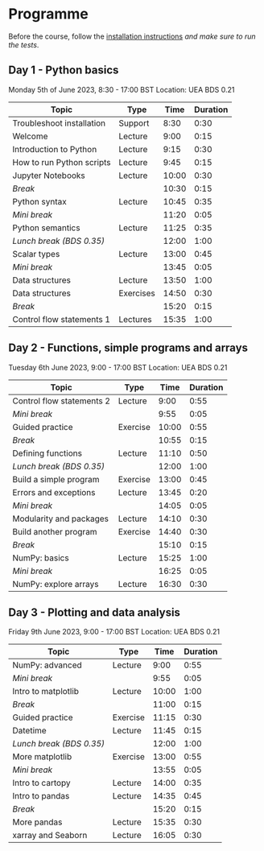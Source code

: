 # Programme

Before the course, follow the [installation instructions](installation.md) *and make sure to run the tests*.

## Day 1 - Python basics
Monday 5th of June 2023, 8:30 - 17:00 BST
Location: UEA BDS 0.21

| Topic                     | Type     | Time  | Duration |
|---------------------------|----------|-------|----------|
| Troubleshoot installation | Support  |  8:30 |  0:30    |
| Welcome                   | Lecture  |  9:00 |  0:15    |
| Introduction to Python    | Lecture  |  9:15 |  0:30    |
| How to run Python scripts | Lecture  |  9:45 |  0:15    |
| Jupyter Notebooks         | Lecture  | 10:00 |  0:30    |
| *Break*                   |          | 10:30 |  0:15    |
| Python syntax             | Lecture  | 10:45 |  0:35    |
| *Mini break*              |          | 11:20 |  0:05    |
| Python semantics          | Lecture  | 11:25 |  0:35    |
| *Lunch break (BDS 0.35)*  |          | 12:00 |  1:00    |
| Scalar types              | Lecture  | 13:00 |  0:45    |
| *Mini break*              |          | 13:45 |  0:05    |
| Data structures           | Lecture  | 13:50 |  1:00    |
| Data structures           | Exercises| 14:50 |  0:30    |
| *Break*                   |          | 15:20 |  0:15    |
| Control flow statements 1 | Lectures | 15:35 |  1:00    |

## Day 2 -  Functions, simple programs and arrays
Tuesday 6th June 2023, 9:00 - 17:00 BST
Location: UEA BDS 0.21

| Topic                     | Type     | Time  | Duration |
|---------------------------|----------|-------|----------|
| Control flow statements 2 | Lecture  |  9:00 |  0:55    |
| *Mini break*              |          |  9:55 |  0:05    |
| Guided practice           | Exercise | 10:00 |  0:55    |
| *Break*                   |          | 10:55 |  0:15    |
| Defining functions        | Lecture  | 11:10 |  0:50    |
| *Lunch break (BDS 0.35)*  |          | 12:00 |  1:00    |
| Build a simple program    | Exercise | 13:00 |  0:45    |
| Errors and exceptions     | Lecture  | 13:45 |  0:20    |
| *Mini break*              |          | 14:05 |  0:05    |
| Modularity and packages   | Lecture  | 14:10 |  0:30    |
| Build another program     | Exercise | 14:40 |  0:30    |
| *Break*                   |          | 15:10 |  0:15    |
| NumPy: basics             | Lecture  | 15:25 |  1:00    |
| *Mini break*              |          | 16:25 |  0:05    |
| NumPy: explore arrays     | Lecture  | 16:30 |  0:30    |

## Day 3 -  Plotting and data analysis
Friday 9th June 2023, 9:00 - 17:00 BST
Location: UEA BDS 0.21

| Topic                     | Type     | Time  | Duration |
|---------------------------|----------|-------|----------|
| NumPy: advanced           | Lecture  |  9:00 |  0:55    |
| *Mini break*              |          |  9:55 |  0:05    |
| Intro to matplotlib       | Lecture  | 10:00 |  1:00    |
| *Break*                   |          | 11:00 |  0:15    |
| Guided practice           | Exercise | 11:15 |  0:30    |
| Datetime                  | Lecture  | 11:45 |  0:15    |
| *Lunch break (BDS 0.35)*  |          | 12:00 |  1:00    |
| More matplotlib           | Exercise | 13:00 |  0:55    |
| *Mini break*              |          | 13:55 |  0:05    |
| Intro to cartopy          | Lecture  | 14:00 |  0:35    |
| Intro to pandas           | Lecture  | 14:35 |  0:45    |
| *Break*                   |          | 15:20 |  0:15    |
| More pandas               | Lecture  | 15:35 |  0:30    |
| xarray and Seaborn        | Lecture  | 16:05 |  0:30    |
